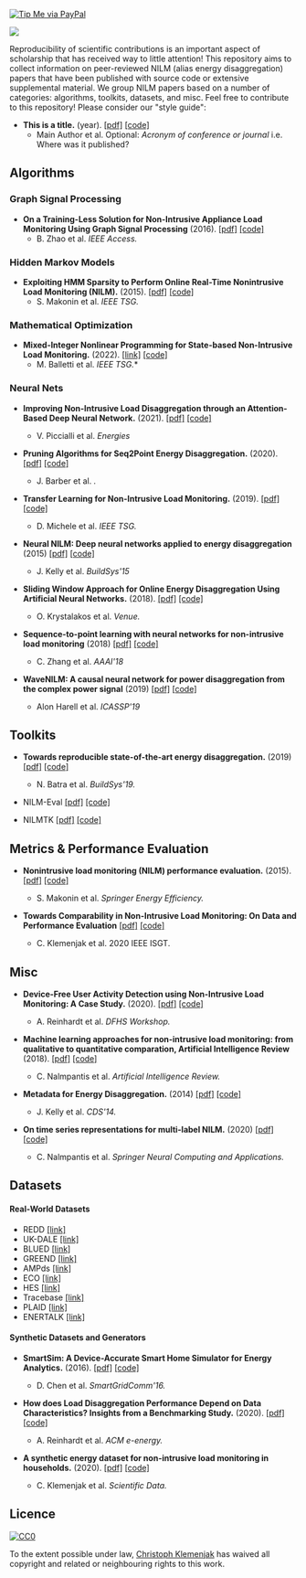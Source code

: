 [![Tip Me via PayPal](https://img.shields.io/badge/PayPal-tip%20me-green.svg?logo=paypal)](https://www.paypal.me/ChristophKlemenjak)

![](http://wwwu.aau.at/chklemen/Untitled-49.png)

Reproducibility of scientific contributions is an important aspect of scholarship that has received way to little attention! This repository aims to collect information on peer-reviewed NILM (alias energy disaggregation) papers that have been published with source code or extensive supplemental material. We group NILM papers based on a number of categories: algorithms, toolkits, datasets, and misc. Feel free to contribute to this repository! Please consider our "style guide":

- **This is a title.** (year). [[pdf]](link-to-pdf) [[code]](link-to-code)
  - Main Author et al. Optional: *Acronym of conference or journal* i.e. Where was it published?

<!--
- **.** (). [[pdf]]() [[code]]()
  -  et al. *Venue.*
-->


## Algorithms

### Graph Signal Processing

- **On a Training-Less Solution for Non-Intrusive Appliance Load Monitoring Using Graph Signal Processing** (2016). [[pdf]](https://ieeexplore.ieee.org/document/7457610) [[code]](https://github.com/loneharoon/GSP_energy_disaggregator)
  - B. Zhao et al. *IEEE Access.*

### Hidden Markov Models

- **Exploiting HMM Sparsity to Perform Online Real-Time Nonintrusive Load Monitoring (NILM).** (2015). [[pdf]](http://makonin.com/doc/TSG_2015.pdf) [[code]](https://github.com/smakonin/SparseNILM)
  - S. Makonin et al. *IEEE TSG.*

### Mathematical Optimization

- **Mixed-Integer Nonlinear Programming for State-based Non-Intrusive Load Monitoring.** (2022). [[link]](https://ieeexplore.ieee.org/document/9714495) [[code]](https://github.com/antoniosudoso/nilm-bqp)
  - M. Balletti et al. *IEEE TSG.**

### Neural Nets

- **Improving Non-Intrusive Load Disaggregation through an Attention-Based Deep Neural Network.** (2021). [[pdf]](https://www.mdpi.com/1996-1073/14/4/847/pdf) [[code]](https://github.com/antoniosudoso/attention-nilm)
  - V. Piccialli et al. *Energies*

- **Pruning Algorithms for Seq2Point Energy Disaggregation.** (2020). [[pdf]]() [[code]](https://github.com/JackBarber98/pruned-nilm)
  - J. Barber et al. *.*

- **Transfer Learning for Non-Intrusive Load Monitoring.** (2019). [[pdf]]() [[code]](https://github.com/MingjunZhong/transferNILM)
  - D. Michele et al. *IEEE TSG.*

- **Neural NILM: Deep neural networks applied to energy disaggregation** (2015) [[pdf]](http://jack-kelly.com/files/writing/neural_nilm.pdf) [[code]](https://github.com/JackKelly/neuralnilm)
  - J. Kelly et al. *BuildSys'15*

- **Sliding Window Approach for Online Energy Disaggregation Using Artificial Neural Networks.** (2018). [[pdf]](https://dl.acm.org/citation.cfm?doid=3200947.3201011) [[code]](https://github.com/OdysseasKr/online-nilm)
    - O. Krystalakos et al. *Venue.*

- **Sequence-to-point learning with neural networks for non-intrusive load monitoring** (2018) [[pdf]](https://www.aaai.org/ocs/index.php/AAAI/AAAI18/paper/view/16623/15980) [[code]](https://github.com/MingjunZhong/NeuralNetNilm)
  - C. Zhang et al. *AAAI'18*

- **WaveNILM: A causal neural network for power disaggregation from the complex power signal** (2019) [[pdf]](https://arxiv.org/pdf/1902.08736.pdf) [[code]](https://github.com/picagrad/WaveNILM)
  - Alon Harell et al. *ICASSP'19*


## Toolkits

- **Towards reproducible state-of-the-art energy disaggregation.** (2019) [[pdf]](https://nipunbatra.github.io/papers/batra_buildsys_19.pdf) [[code]](https://github.com/nilmtk/nilmtk-contrib)
  - N. Batra et al. *BuildSys'19.*


- NILM-Eval [[pdf]]() [[code]](https://github.com/beckel/nilm-eval)
- NILMTK [[pdf]](https://arxiv.org/pdf/1404.3878v1.pdf) [[code]](https://github.com/nilmtk/nilmtk)

## Metrics & Performance Evaluation

- **Nonintrusive load monitoring (NILM) performance evaluation.** (2015). [[pdf]](https://link.springer.com/article/10.1007%2Fs12053-014-9306-2) [[code]](https://github.com/smakonin/NILM_PerformanceEval)
  -  S. Makonin et al. *Springer Energy Efficiency.*

- **Towards Comparability in Non-Intrusive Load Monitoring: On Data and Performance Evaluation** [[pdf]](http://makonin.com/doc/ISGT-NA_2020b.pdf) [[code]]()
  - C. Klemenjak et al. 2020 IEEE ISGT.

## Misc

- **Device-Free User Activity Detection using Non-Intrusive Load Monitoring: A Case Study.** (2020). [[pdf]](https://www.areinhardt.de/publications/2020/Reinhardt_DFHS_2020.pdf) [[code]](https://github.com/klemenjak/antgen)
    - A. Reinhardt et al. *DFHS Workshop.*

- **Machine learning approaches for non-intrusive load monitoring: from qualitative to quantitative comparation, Artificial Intelligence Review** (2018). [[pdf]](https://intelligence.csd.auth.gr/publications/machine-learning-approaches-for-non-intrusive-load-monitoring-from-qualitative-to-quantitative-comparation/) [[code]](https://github.com/ChristoferNal/power-disaggregation-complexity)
  - C. Nalmpantis et al. *Artificial Intelligence Review.*

- **Metadata for Energy Disaggregation.** (2014) [[pdf]](https://ieeexplore.ieee.org/document/6903193) [[code]](https://github.com/nilmtk/nilm_metadata)
  - J. Kelly et al. *CDS'14.*

- **On time series representations for multi-label NILM.** (2020) [[pdf]](https://link.springer.com/epdf/10.1007/s00521-020-04916-5?sharing_token=bTZg6CBADDbWx7UVvztexPe4RwlQNchNByi7wbcMAY4YyOCPZ8jI-u3LyC4lDtEOZIQACACm_MVY_633J4jzg0CtjGEkhvPkzOs5Z-2UGgB1P_m1_4nDnPxtIplmNRaDx7TM52V6MVQYVJPSqJEKpxv1n3RqXoEm1ZpW5amjaaA%3D) [[code]](https://github.com/ChristoferNal/multi-nilm)
  - C. Nalmpantis et al. *Springer Neural Computing and Applications.*

## Datasets

#### Real-World Datasets

- REDD [[link]](http://redd.csail.mit.edu/)
- UK-DALE [[link]](https://www.nature.com/articles/sdata20157)
- BLUED [[link]](http://portoalegre.andrew.cmu.edu:88/BLUED/)
- GREEND [[link]](https://sourceforge.net/projects/greend/)
- AMPds [[link]](http://ampds.org/)
- ECO [[link]](http://www.vs.inf.ethz.ch/res/show.html?what=eco-data)
- HES [[link]](http://randd.defra.gov.uk/Default.aspx?Menu=Menu&Module=More&Location=None&ProjectID=17359&FromSearch=Y&Publisher=1&SearchText=EV0702&SortString=ProjectCode&SortOrder=Asc&Paging=10#Description)
- Tracebase [[link]](https://github.com/areinhardt/tracebase)
- PLAID [[link]](http://www.plaidplug.com/)
- ENERTALK [[link]](https://www.nature.com/articles/s41597-019-0212-5)


#### Synthetic Datasets and Generators

- **SmartSim: A Device-Accurate Smart Home Simulator for Energy Analytics.** (2016). [[pdf]](http://www.ecs.umass.edu/~irwin/smartsim.pdf) [[code]](https://github.com/sustainablecomputinglab/smartsim)
    - D. Chen et al. *SmartGridComm'16.*

- **How does Load Disaggregation Performance Depend on Data Characteristics? Insights from a Benchmarking Study.** (2020). [[pdf]](https://www.areinhardt.de/publications/2020/Reinhardt_eEnergy_2020.pdf) [[code]](https://github.com/klemenjak/antgen)
    - A. Reinhardt et al. *ACM e-energy.*

- **A synthetic energy dataset for non-intrusive load monitoring in households.** (2020). [[pdf]](https://www.nature.com/articles/s41597-020-0434-6) [[code]](https://github.com/klemenjak/SynD)
    - C. Klemenjak et al. *Scientific Data.*


## Licence
[![CC0](http://mirrors.creativecommons.org/presskit/buttons/88x31/svg/cc-zero.svg)](https://creativecommons.org/publicdomain/zero/1.0/)

To the extent possible under law, [Christoph Klemenjak](https://github.com/klemenjak) has waived all copyright and related or neighbouring rights to this work.
